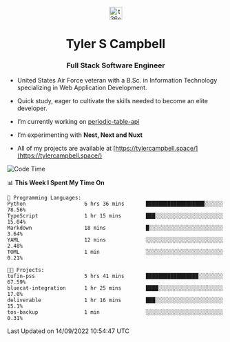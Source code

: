 <p align="center">
<a href="https://www.linkedin.com/in/t36campbell" target="blank"><img align="center" src="https://ik.imagekit.io/t36campbell/Portfolio/linkedin.png.original_m8bbGgPh6.png" alt="t36campbell" height="30" width="30" /></a>
</p>
<h1 align="center">Tyler S Campbell</h1>
<h3 align="center">Full Stack Software Engineer</h3>

* United States Air Force veteran with a B.Sc. in Information Technology specializing in Web Application Development. 

* Quick study, eager to cultivate the skills needed to become an elite developer.

* I’m currently working on [periodic-table-api](https://github.com/t36campbell/periodic-table-api)

* I’m experimenting with **Nest, Next and Nuxt**

* All of my projects are available at [https://tylercampbell.space/](https://tylercampbell.space/)

<!--START_SECTION:waka-->
![Code Time](http://img.shields.io/badge/Code%20Time-1%2C789%20hrs%204%20mins-blue)

📊 **This Week I Spent My Time On** 

```text
💬 Programming Languages: 
Python                   6 hrs 36 mins       ███████████████████░░░░░░   78.56% 
TypeScript               1 hr 15 mins        ███░░░░░░░░░░░░░░░░░░░░░░   15.04% 
Markdown                 18 mins             █░░░░░░░░░░░░░░░░░░░░░░░░   3.64% 
YAML                     12 mins             ░░░░░░░░░░░░░░░░░░░░░░░░░   2.48% 
TOML                     1 min               ░░░░░░░░░░░░░░░░░░░░░░░░░   0.21%

🐱‍💻 Projects: 
tufin-pss                5 hrs 41 mins       █████████████████░░░░░░░░   67.59% 
bluecat-integration      1 hr 25 mins        ████░░░░░░░░░░░░░░░░░░░░░   17.0% 
deliverable              1 hr 16 mins        ███░░░░░░░░░░░░░░░░░░░░░░   15.1% 
tos-backup               1 min               ░░░░░░░░░░░░░░░░░░░░░░░░░   0.31%

```


 Last Updated on 14/09/2022 10:54:47 UTC
<!--END_SECTION:waka-->
